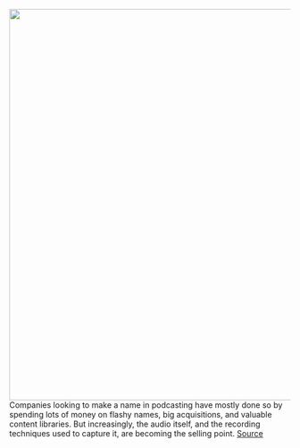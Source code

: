 <img src='https://cdn.vox-cdn.com/thumbor/Vq9mO0Y9juk7_fQJ9RetNIky_g0=/0x0:2040x1360/1200x800/filters:focal(702x749:1028x1075)/cdn.vox-cdn.com/uploads/chorus_image/image/68792818/akrales_191106_3774_0085.0.jpg' width='700px' /><br/>
Companies looking to make a name in podcasting have mostly done so by spending lots of money on flashy names, big acquisitions, and valuable content libraries. But increasingly, the audio itself, and the recording techniques used to capture it, are becoming the selling point.
<a href='https://www.theverge.com/2021/2/9/22273072/podcast-audio-3d-dolby-atmos-iheart-qcode'> Source <a/>